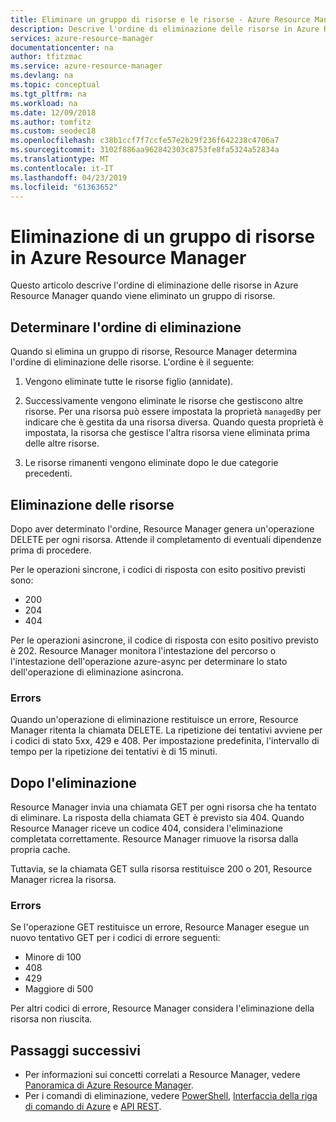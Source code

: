 ```yaml
---
title: Eliminare un gruppo di risorse e le risorse - Azure Resource Manager
description: Descrive l'ordine di eliminazione delle risorse in Azure Resource Manager quando viene eliminato un gruppo di risorse. Descrive i codici di risposta e il modo in cui Resource Manager li gestisce in modo da determinare se l'eliminazione è stata completata.
services: azure-resource-manager
documentationcenter: na
author: tfitzmac
ms.service: azure-resource-manager
ms.devlang: na
ms.topic: conceptual
ms.tgt_pltfrm: na
ms.workload: na
ms.date: 12/09/2018
ms.author: tomfitz
ms.custom: seodec18
ms.openlocfilehash: c38b1ccf7f7ccfe57e2b29f236f642238c4706a7
ms.sourcegitcommit: 3102f886aa962842303c8753fe8fa5324a52834a
ms.translationtype: MT
ms.contentlocale: it-IT
ms.lasthandoff: 04/23/2019
ms.locfileid: "61363652"
---
```

# <a name="azure-resource-manager-resource-group-deletion"></a>Eliminazione di un gruppo di risorse in Azure Resource Manager

Questo articolo descrive l'ordine di eliminazione delle risorse in Azure Resource Manager quando viene eliminato un gruppo di risorse.

## <a name="determine-order-of-deletion"></a>Determinare l'ordine di eliminazione

Quando si elimina un gruppo di risorse, Resource Manager determina l'ordine di eliminazione delle risorse. L'ordine è il seguente:

1. Vengono eliminate tutte le risorse figlio (annidate).

2. Successivamente vengono eliminate le risorse che gestiscono altre risorse. Per una risorsa può essere impostata la proprietà `managedBy` per indicare che è gestita da una risorsa diversa. Quando questa proprietà è impostata, la risorsa che gestisce l'altra risorsa viene eliminata prima delle altre risorse.

3. Le risorse rimanenti vengono eliminate dopo le due categorie precedenti.

## <a name="resource-deletion"></a>Eliminazione delle risorse

Dopo aver determinato l'ordine, Resource Manager genera un'operazione DELETE per ogni risorsa. Attende il completamento di eventuali dipendenze prima di procedere.

Per le operazioni sincrone, i codici di risposta con esito positivo previsti sono:

* 200
* 204
* 404

Per le operazioni asincrone, il codice di risposta con esito positivo previsto è 202. Resource Manager monitora l'intestazione del percorso o l'intestazione dell'operazione azure-async per determinare lo stato dell'operazione di eliminazione asincrona.
  
### <a name="errors"></a>Errors

Quando un'operazione di eliminazione restituisce un errore, Resource Manager ritenta la chiamata DELETE. La ripetizione dei tentativi avviene per i codici di stato 5xx, 429 e 408. Per impostazione predefinita, l'intervallo di tempo per la ripetizione dei tentativi è di 15 minuti.

## <a name="after-deletion"></a>Dopo l'eliminazione

Resource Manager invia una chiamata GET per ogni risorsa che ha tentato di eliminare. La risposta della chiamata GET è previsto sia 404. Quando Resource Manager riceve un codice 404, considera l'eliminazione completata correttamente. Resource Manager rimuove la risorsa dalla propria cache.

Tuttavia, se la chiamata GET sulla risorsa restituisce 200 o 201, Resource Manager ricrea la risorsa.

### <a name="errors"></a>Errors

Se l'operazione GET restituisce un errore, Resource Manager esegue un nuovo tentativo GET per i codici di errore seguenti:

* Minore di 100
* 408
* 429
* Maggiore di 500

Per altri codici di errore, Resource Manager considera l'eliminazione della risorsa non riuscita.

## <a name="next-steps"></a>Passaggi successivi

* Per informazioni sui concetti correlati a Resource Manager, vedere [Panoramica di Azure Resource Manager](resource-group-overview.md).
* Per i comandi di eliminazione, vedere [PowerShell](/powershell/module/az.resources/Remove-AzResourceGroup), [Interfaccia della riga di comando di Azure](/cli/azure/group?view=azure-cli-latest#az-group-delete) e [API REST](/rest/api/resources/resourcegroups/delete).
